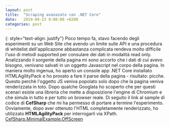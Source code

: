 ```yaml
---
layout: post
title:  "Scraping avanazato con .NET Core"
date:   2019-09-23 9:00:00 +0200
categories: post
---
```

{: style="text-align: justify"}
Poco tempo fa, stavo facendo degli esperimenti su un Web Site che avendo un limite sulle API e una procedura di whitelist dell'applicazone abbastanza complicata rendeva molto difficile l'uso di metodi supported per consulare dei dati in modalità read only. Analizzando il sorgente della pagina mi sono accorto che i dati di cui avevo bisogno, venivano salvati in un oggetto Javascript nel corpo della pagina. In maniera molto ingenua, ho aperto un console app .NET Core installato HTMLAgilityPack e ho provato a fare il parse della pagina - risultato: picche. Questo perchè l'oggetto JS veniva popolato solo dopo che la pagina veniva renderizzata in toto. Dopo qualche Googlata ho scoperto che per questi scenari esiste una libreria che mette a disposizione l'engine di Chromium e che simula in tutto e per tutto un browser reale. Di seguito il link al sample di codice di **CefSharp** che mi ha permesso di portare a termine l'esperimento. Ovviamente, dopo aver ottenuto l'HTML completamente renderizzato, ho utilizzato **HTMLAgilityPack** per interrogarli via XPath. [CefSharp.MinimalExample.OffScreen](https://github.com/cefsharp/CefSharp.MinimalExample/blob/master/CefSharp.MinimalExample.OffScreen/Program.cs)

